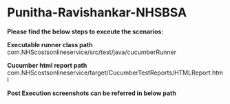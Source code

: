 # Punitha-Ravishankar-NHSBSA

**Please find the below steps to exceute the scenarios:**

**Executable runner class path**
com.NHScostsonlineservice/src/test/java/cucumberRunner

**Cucumber html report path**
com.NHScostsonlineservice/target/CucumberTestReports/HTMLReport.html

**Post Execution screenshots can be referred in below path**
